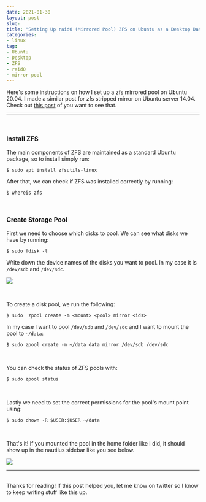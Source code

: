 ```yaml
---
date: 2021-01-30
layout: post
slug: 
title: "Setting Up raid0 (Mirrored Pool) ZFS on Ubuntu as a Desktop Data Drive"
categories:
- linux
tag:
- Ubuntu 
- Desktop
- ZFS
- raid0
- mirror pool
---
```


Here's some instructions on how I set up a zfs mirrored pool on Ubuntu 20.04. I made a similar post for zfs stripped mirror on Ubuntu server 14.04. Check out [this post](/blog/2015/06/ZFS/) of you want to see that.

---
<br>

### Install ZFS

The main components of ZFS are maintained as a standard Ubuntu package, so to install simply run:

~~~
$ sudo apt install zfsutils-linux
~~~

After that, we can check if ZFS was installed correctly by running:

~~~
$ whereis zfs
~~~

<br>

### Create Storage Pool

First we need to choose which disks to pool. We can see what disks we have by running:

~~~
$ sudo fdisk -l
~~~

Write down the device names of the disks you want to pool. In my case it is `/dev/sdb` and `/dev/sdc`.

[![](https://i.imgur.com/SrZZG47.png)]( https://i.imgur.com/SrZZG47.png)

<br>

To create a disk pool, we run the following:

~~~
$ sudo  zpool create -m <mount> <pool> mirror <ids>
~~~

In my case I want to pool `/dev/sdb` and `/dev/sdc` and I want to mount the pool to `~/data`:

~~~
$ sudo zpool create -m ~/data data mirror /dev/sdb /dev/sdc
~~~

<br>

You can check the status of ZFS pools with:

~~~
$ sudo zpool status
~~~

<br>

Lastly we need to set the correct permissions for the pool's mount point using:

~~~
$ sudo chown -R $USER:$USER ~/data
~~~

<br>

That's it! If you mounted the pool in the home folder like I did, it should show up in the nautilus sidebar like you see below.

[![](https://i.imgur.com/QeTOgcZ.png)]( https://i.imgur.com/QeTOgcZ.png)

---
<br>
Thanks for reading! If this post helped you, let me know on twitter so I know to keep writing stuff like this up.